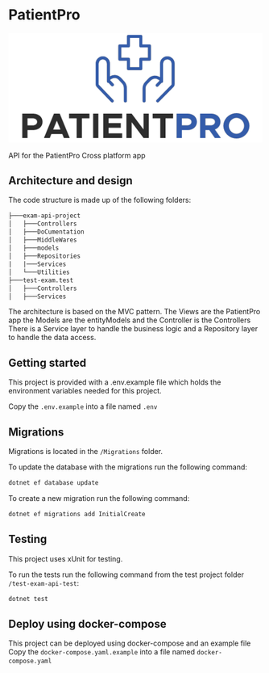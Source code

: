 # PatientPro

![PatientPro a pro tool for healthcare.](exam-api-project/Documentation/logo-crop.png "PatientPro logo")

API for the PatientPro Cross platform app 



## Architecture and design

The code structure is made up of the following folders:

```
├───exam-api-project
│   ├───Controllers
│   ├───DoCumentation
│   ├───MiddleWares
│   ├───models
│   ├───Repositories
|   |───Services
│   └───Utilities
├───test-exam.test
│   ├───Controllers
│   ├───Services
```

The architecture is based on the MVC pattern. The Views are the PatientPro app the Models are the entityModels and the Controller is the Controllers
There is a Service layer to handle the business logic and a Repository layer to handle the data access.


## Getting started
This project is provided with a .env.example file which holds the environment variables needed for this project.

Copy the ```.env.example``` into a file named ```.env```

## Migrations
Migrations is located in the ```/Migrations``` folder.

To update the database with the migrations run the following command:
```sh
dotnet ef database update
```

To create a new migration run the following command:
```sh
dotnet ef migrations add InitialCreate
```

## Testing
This project uses xUnit for testing.

To run the tests run the following command from the test project folder ```/test-exam-api-test```:
```sh
dotnet test
```


## Deploy using docker-compose
This project can be deployed using docker-compose and an example file
Copy the ```docker-compose.yaml.example``` into a file named ```docker-compose.yaml ```
